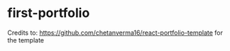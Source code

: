 # first-portfolio

Credits to: https://github.com/chetanverma16/react-portfolio-template for the template
